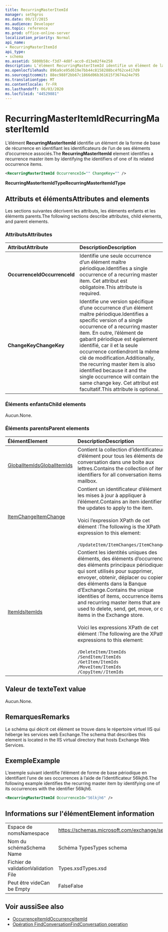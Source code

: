 ```yaml
---
title: RecurringMasterItemId
manager: sethgros
ms.date: 09/17/2015
ms.audience: Developer
ms.topic: reference
ms.prod: office-online-server
localization_priority: Normal
api_name:
- RecurringMasterItemId
api_type:
- schema
ms.assetid: 5800b58c-f3d7-4d8f-acc0-d13e02f4e258
description: L’élément RecurringMasterItemId identifie un élément de la forme de base de récurrence en identifiant les identificateurs de l’un de ses éléments d’occurrence associés.
ms.openlocfilehash: 896a9ce95d619e7bb44c8158288bc4f62ce417d9
ms.sourcegitcommit: 88ec988f2bb67c1866d06b361615f3674a24e795
ms.translationtype: MT
ms.contentlocale: fr-FR
ms.lasthandoff: 06/03/2020
ms.locfileid: "44529881"
---
```

# <a name="recurringmasteritemid"></a><span data-ttu-id="4d2ed-103">RecurringMasterItemId</span><span class="sxs-lookup"><span data-stu-id="4d2ed-103">RecurringMasterItemId</span></span>

<span data-ttu-id="4d2ed-104">L’élément **RecurringMasterItemId** identifie un élément de la forme de base de récurrence en identifiant les identificateurs de l’un de ses éléments d’occurrence associés.</span><span class="sxs-lookup"><span data-stu-id="4d2ed-104">The **RecurringMasterItemId** element identifies a recurrence master item by identifying the identifiers of one of its related occurrence items.</span></span> 
  
```XML
<RecurringMasterItemId OccurrenceId="" ChangeKey="" />
```

 <span data-ttu-id="4d2ed-105">**RecurringMasterItemIdType**</span><span class="sxs-lookup"><span data-stu-id="4d2ed-105">**RecurringMasterItemIdType**</span></span>
## <a name="attributes-and-elements"></a><span data-ttu-id="4d2ed-106">Attributs et éléments</span><span class="sxs-lookup"><span data-stu-id="4d2ed-106">Attributes and elements</span></span>

<span data-ttu-id="4d2ed-107">Les sections suivantes décrivent les attributs, les éléments enfants et les éléments parents.</span><span class="sxs-lookup"><span data-stu-id="4d2ed-107">The following sections describe attributes, child elements, and parent elements.</span></span>
  
### <a name="attributes"></a><span data-ttu-id="4d2ed-108">Attributs</span><span class="sxs-lookup"><span data-stu-id="4d2ed-108">Attributes</span></span>

|<span data-ttu-id="4d2ed-109">**Attribut**</span><span class="sxs-lookup"><span data-stu-id="4d2ed-109">**Attribute**</span></span>|<span data-ttu-id="4d2ed-110">**Description**</span><span class="sxs-lookup"><span data-stu-id="4d2ed-110">**Description**</span></span>|
|:-----|:-----|
|<span data-ttu-id="4d2ed-111">**OccurrenceId**</span><span class="sxs-lookup"><span data-stu-id="4d2ed-111">**OccurrenceId**</span></span> <br/> |<span data-ttu-id="4d2ed-112">Identifie une seule occurrence d’un élément maître périodique.</span><span class="sxs-lookup"><span data-stu-id="4d2ed-112">Identifies a single occurrence of a recurring master item.</span></span> <span data-ttu-id="4d2ed-113">Cet attribut est obligatoire.</span><span class="sxs-lookup"><span data-stu-id="4d2ed-113">This attribute is required.</span></span>  <br/> |
|<span data-ttu-id="4d2ed-114">**ChangeKey**</span><span class="sxs-lookup"><span data-stu-id="4d2ed-114">**ChangeKey**</span></span> <br/> |<span data-ttu-id="4d2ed-115">Identifie une version spécifique d’une occurrence d’un élément maître périodique.</span><span class="sxs-lookup"><span data-stu-id="4d2ed-115">Identifies a specific version of a single occurrence of a recurring master item.</span></span> <span data-ttu-id="4d2ed-116">En outre, l’élément de gabarit périodique est également identifié, car il et la seule occurrence contiendront la même clé de modification.</span><span class="sxs-lookup"><span data-stu-id="4d2ed-116">Additionally, the recurring master item is also identified because it and the single occurrence will contain the same change key.</span></span> <span data-ttu-id="4d2ed-117">Cet attribut est facultatif.</span><span class="sxs-lookup"><span data-stu-id="4d2ed-117">This attribute is optional.</span></span>  <br/> |
   
### <a name="child-elements"></a><span data-ttu-id="4d2ed-118">Éléments enfants</span><span class="sxs-lookup"><span data-stu-id="4d2ed-118">Child elements</span></span>

<span data-ttu-id="4d2ed-119">Aucun.</span><span class="sxs-lookup"><span data-stu-id="4d2ed-119">None.</span></span>
  
### <a name="parent-elements"></a><span data-ttu-id="4d2ed-120">Éléments parents</span><span class="sxs-lookup"><span data-stu-id="4d2ed-120">Parent elements</span></span>

|<span data-ttu-id="4d2ed-121">**Élément**</span><span class="sxs-lookup"><span data-stu-id="4d2ed-121">**Element**</span></span>|<span data-ttu-id="4d2ed-122">**Description**</span><span class="sxs-lookup"><span data-stu-id="4d2ed-122">**Description**</span></span>|
|:-----|:-----|
|[<span data-ttu-id="4d2ed-123">GlobalItemIds</span><span class="sxs-lookup"><span data-stu-id="4d2ed-123">GlobalItemIds</span></span>](globalitemids.md) <br/> |<span data-ttu-id="4d2ed-124">Contient la collection d’identificateurs d’élément pour tous les éléments de conversation dans une boîte aux lettres.</span><span class="sxs-lookup"><span data-stu-id="4d2ed-124">Contains the collection of item identifiers for all conversation items in a mailbox.</span></span>  <br/> |
|[<span data-ttu-id="4d2ed-125">ItemChange</span><span class="sxs-lookup"><span data-stu-id="4d2ed-125">ItemChange</span></span>](itemchange.md) <br/> |<span data-ttu-id="4d2ed-126">Contient un identificateur d’élément et les mises à jour à appliquer à l’élément.</span><span class="sxs-lookup"><span data-stu-id="4d2ed-126">Contains an item identifier and the updates to apply to the item.</span></span> <br/> <br/> <span data-ttu-id="4d2ed-127">Voici l’expression XPath de cet élément :</span><span class="sxs-lookup"><span data-stu-id="4d2ed-127">The following is the XPath expression to this element:</span></span> <br/> <br/>  `/UpdateItem/ItemChanges/ItemChange[i]` <br/> |
|[<span data-ttu-id="4d2ed-128">ItemIds</span><span class="sxs-lookup"><span data-stu-id="4d2ed-128">ItemIds</span></span>](itemids.md) <br/> | <span data-ttu-id="4d2ed-129">Contient les identités uniques des éléments, des éléments d’occurrence et des éléments principaux périodiques qui sont utilisés pour supprimer, envoyer, obtenir, déplacer ou copier des éléments dans la Banque d’Exchange.</span><span class="sxs-lookup"><span data-stu-id="4d2ed-129">Contains the unique identities of items, occurrence items, and recurring master items that are used to delete, send, get, move, or copy items in the Exchange store.</span></span> <br/> <br/>  <span data-ttu-id="4d2ed-130">Voici les expressions XPath de cet élément :</span><span class="sxs-lookup"><span data-stu-id="4d2ed-130">The following are the XPath expressions to this element:</span></span>  <br/><br/>  `/DeleteItem/ItemIds` <br/>  `/SendItem/ItemIds` <br/>  `/GetItem/ItemIds` <br/>  `/MoveItem/ItemIds` <br/>  `/CopyItem//ItemIds` <br/> |
   
## <a name="text-value"></a><span data-ttu-id="4d2ed-131">Valeur de texte</span><span class="sxs-lookup"><span data-stu-id="4d2ed-131">Text value</span></span>

<span data-ttu-id="4d2ed-132">Aucun.</span><span class="sxs-lookup"><span data-stu-id="4d2ed-132">None.</span></span>
  
## <a name="remarks"></a><span data-ttu-id="4d2ed-133">Remarques</span><span class="sxs-lookup"><span data-stu-id="4d2ed-133">Remarks</span></span>

<span data-ttu-id="4d2ed-134">Le schéma qui décrit cet élément se trouve dans le répertoire virtuel IIS qui héberge les services web Exchange.</span><span class="sxs-lookup"><span data-stu-id="4d2ed-134">The schema that describes this element is located in the IIS virtual directory that hosts Exchange Web Services.</span></span>
  
## <a name="example"></a><span data-ttu-id="4d2ed-135">Exemple</span><span class="sxs-lookup"><span data-stu-id="4d2ed-135">Example</span></span>

<span data-ttu-id="4d2ed-136">L’exemple suivant identifie l’élément de forme de base périodique en identifiant l’une de ses occurrences à l’aide de l’identificateur 56lkjh6.</span><span class="sxs-lookup"><span data-stu-id="4d2ed-136">The following example identifies the recurring master item by identifying one of its occurrences with the identifier 56lkjh6.</span></span>
  
```XML
<RecurringMasterItemId OccurrenceId="56lkjh6" />
```

## <a name="element-information"></a><span data-ttu-id="4d2ed-137">Informations sur l'élément</span><span class="sxs-lookup"><span data-stu-id="4d2ed-137">Element information</span></span>

|||
|:-----|:-----|
|<span data-ttu-id="4d2ed-138">Espace de noms</span><span class="sxs-lookup"><span data-stu-id="4d2ed-138">Namespace</span></span>  <br/> |https://schemas.microsoft.com/exchange/services/2006/types  <br/> |
|<span data-ttu-id="4d2ed-139">Nom du schéma</span><span class="sxs-lookup"><span data-stu-id="4d2ed-139">Schema Name</span></span>  <br/> |<span data-ttu-id="4d2ed-140">Schéma Types</span><span class="sxs-lookup"><span data-stu-id="4d2ed-140">Types schema</span></span>  <br/> |
|<span data-ttu-id="4d2ed-141">Fichier de validation</span><span class="sxs-lookup"><span data-stu-id="4d2ed-141">Validation File</span></span>  <br/> |<span data-ttu-id="4d2ed-142">Types.xsd</span><span class="sxs-lookup"><span data-stu-id="4d2ed-142">Types.xsd</span></span>  <br/> |
|<span data-ttu-id="4d2ed-143">Peut être vide</span><span class="sxs-lookup"><span data-stu-id="4d2ed-143">Can be Empty</span></span>  <br/> |<span data-ttu-id="4d2ed-144">False</span><span class="sxs-lookup"><span data-stu-id="4d2ed-144">False</span></span>  <br/> |
   
## <a name="see-also"></a><span data-ttu-id="4d2ed-145">Voir aussi</span><span class="sxs-lookup"><span data-stu-id="4d2ed-145">See also</span></span>

- [<span data-ttu-id="4d2ed-146">OccurrenceItemId</span><span class="sxs-lookup"><span data-stu-id="4d2ed-146">OccurrenceItemId</span></span>](occurrenceitemid.md)
- [<span data-ttu-id="4d2ed-147">Opération FindConversation</span><span class="sxs-lookup"><span data-stu-id="4d2ed-147">FindConversation operation</span></span>](findconversation-operation.md)

